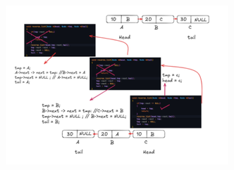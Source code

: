 ![It is a picture that describe the reversing procedure of singly link list element](asset/reverse_singly_list.png)
